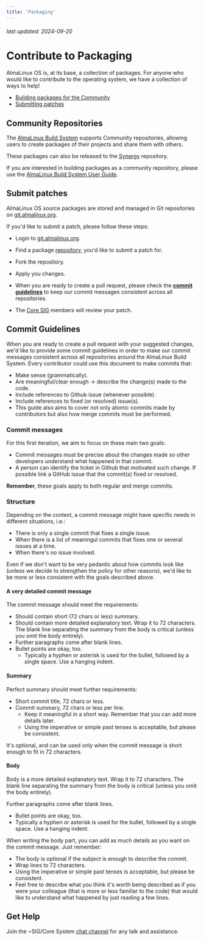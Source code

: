 ```yaml
---
title: 'Packaging'
---
```


###### last updated: 2024-09-20

# Contribute to Packaging

AlmaLinux OS is, at its base, a collection of packages. For anyone who would like to contribute to the operating system, we have a collection of ways to help!

* [Building packages for the Community](#community-repositories)
* [Submitting patches](#submit-patches)

## Community Repositories

The [AlmaLinux Build System](/development/AlmaLinux-Build-System) supports Community repositories, allowing users to create packages of their projects and share them with others. 

These packages can also be released to the [Synergy](/repos/Synergy) repository.

If you are interested in building packages as a community repository, please use the [AlmaLinux Build System User Guide](https://github.com/AlmaLinux/build-system/wiki/ALBS:-Guide-for-Authorised-Users#community-repositories).

## Submit patches 

AlmaLinux OS source packages are stored and managed in Git repositories on [git.almalinux.org](https://git.almalinux.org/).

If you'd like to submit a patch, please follow these steps: 

* Login to [git.almalinux.org](https://git.almalinux.org/).

* Find a package [repository](https://git.almalinux.org/explore/repos), you'd like to submit a patch for.

* Fork the repository.

* Apply you changes. 

* When you are ready to create a pull request, please check the **[commit guidelines](#commit-guidelines)** to keep our commit messages consistent across all repositories.

* The [Core SIG](/sigs/Core) members will review your patch.

## Commit Guidelines

When you are ready to create a pull request with your suggested changes, we'd like to provide some commit guidelines in order to make our commit messages consistent across all repositories around the AlmaLinux Build System. Every contributor could use this document to make commits that:
* Make sense (grammatically).
* Are meaningful/clear enough -> describe the change(s) made to the code.
* Include references to Github issue (whenever possible).
* Include references to fixed (or resolved) issue(s).
* This guide also aims to cover not only atomic commits made by contributors but also how merge commits must be performed.

### Commit messages
For this first iteration, we aim to focus on these main two goals:
* Commit messages must be precise about the changes made so other developers understand what happened in that commit.
* A person can identify the ticket in Github that motivated such change. If possible link a GitHub issue that the commit(s) fixed or resolved. 

**Remember**, these goals apply to both regular and merge commits.

### Structure
Depending on the context, a commit message might have specific needs in different situations, i.e.:

* There is only a single commit that fixes a single issue.
* When there is a list of meaningul commits that fixes one or several issues at a time.
* When there's no issue involved.

Even if we don't want to be very pedantic about how commits look like (unless we decide to strengthen the policy for other reasons), we'd like to be more or less consistent with the goals described above.

#### A very detailed commit message

The commit message should meet the requirements:
* Should contain short (72 chars or less) summary.
* Should contain more detailed explanatory text. Wrap it to 72 characters. The blank line separating the summary from the body is critical (unless you omit the body entirely).
* Further paragraphs come after blank lines.
* Bullet points are okay, too.
    * Typically a hyphen or asterisk is used for the bullet, followed by a single space. Use a hanging indent.

#### Summary

Perfect summary should meet further requirements: 
* Short commit title, 72 chars or less.
* Commit summary, 72 chars or less per line.
    * Keep it meaningful in a short way. Remember that you can add more details later.
    * Using the imperative or simple past tenses is acceptable, but please be consistent.

It's optional, and can be used only when the commit message is short enough to fit in 72 characters.

#### Body

Body is a more detailed explanatory text. Wrap it to 72 characters. The blank line separating the summary from the body is critical (unless you omit the body entirely).

Further paragraphs come after blank lines.

* Bullet points are okay, too.
* Typically a hyphen or asterisk is used for the bullet, followed by a single space. Use a hanging indent.

When writing the body part, you can add as much details as you want on the commit message. Just remember:
* The body is optional if the subject is enough to describe the commit.
* Wrap lines to 72 characters.
* Using the imperative or simple past tenses is acceptable, but please be consistent.
* Feel free to describe what you think it's worth being described as if you were your colleague (that is more or less familiar to the code) that would like to understand what happened by just reading a few lines.


## Get Help

Join the ~SIG/Core System [chat channel](https://chat.almalinux.org/almalinux/channels/sigcore) for any talk and assistance.

